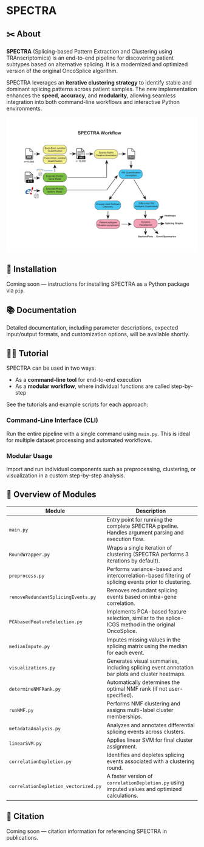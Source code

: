 # SPECTRA

## ✂️ About

**SPECTRA** (Splicing-based Pattern Extraction and Clustering using TRAnscriptomics) is an end-to-end pipeline for discovering patient subtypes based on alternative splicing. It is a modernized and optimized version of the original OncoSplice algorithm.

SPECTRA leverages an **iterative clustering strategy** to identify stable and dominant splicing patterns across patient samples. The new implementation enhances the **speed**, **accuracy**, and **modularity**, allowing seamless integration into both command-line workflows and interactive Python environments.

![SPECTRA Workflow](spectra_workflow-01.png)

## 📌 Installation

Coming soon — instructions for installing SPECTRA as a Python package via `pip`.

## 📚 Documentation

Detailed documentation, including parameter descriptions, expected input/output formats, and customization options, will be available shortly.

## 👩‍🏫 Tutorial

SPECTRA can be used in two ways:
- As a **command-line tool** for end-to-end execution
- As a **modular workflow**, where individual functions are called step-by-step

See the tutorials and example scripts for each approach:

### Command-Line Interface (CLI)

Run the entire pipeline with a single command using `main.py`. This is ideal for multiple dataset processing and automated workflows.

### Modular Usage

Import and run individual components such as preprocessing, clustering, or visualization in a custom step-by-step analysis.

## 📝 Overview of Modules

| Module | Description |
|--------|-------------|
| `main.py` | Entry point for running the complete SPECTRA pipeline. Handles argument parsing and execution flow. |
| `RoundWrapper.py` | Wraps a single iteration of clustering (SPECTRA performs 3 iterations by default). |
| `preprocess.py` | Performs variance-based and intercorrelation-based filtering of splicing events prior to clustering. |
| `removeRedundantSplicingEvents.py` | Removes redundant splicing events based on intra-gene correlation. |
| `PCAbasedFeatureSelection.py` | Implements PCA-based feature selection, similar to the splice-ICGS method in the original OncoSplice. |
| `medianImpute.py` | Imputes missing values in the splicing matrix using the median for each event. |
| `visualizations.py` | Generates visual summaries, including splicing event annotation bar plots and cluster heatmaps. |
| `determineNMFRank.py` | Automatically determines the optimal NMF rank (if not user-specified). |
| `runNMF.py` | Performs NMF clustering and assigns multi-label cluster memberships. |
| `metadataAnalysis.py` | Analyzes and annotates differential splicing events across clusters. |
| `linearSVM.py` | Applies linear SVM for final cluster assignment. |
| `correlationDepletion.py` | Identifies and depletes splicing events associated with a clustering round. |
| `correlationDepletion_vectorized.py` | A faster version of `correlationDepletion.py` using imputed values and optimized calculations. |

## 📖 Citation

Coming soon — citation information for referencing SPECTRA in publications.
